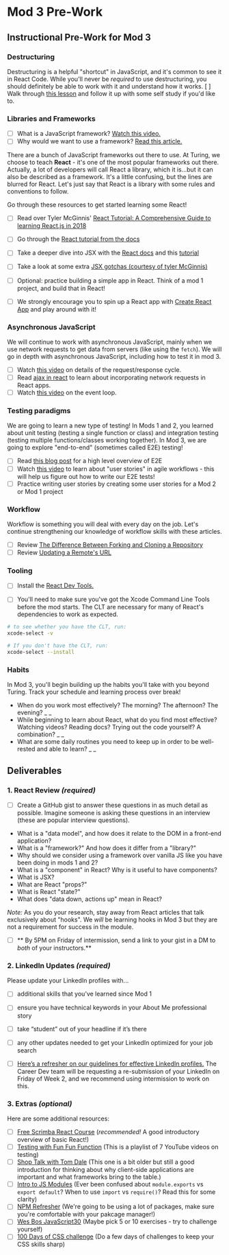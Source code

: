 # Mod 3 Pre-Work

## Instructional Pre-Work for Mod 3

### Destructuring
Destructuring is a helpful "shortcut" in JavaScript, and it's common to see it in React Code. While you'll never be *required* to use destructuring, you should definitely be able to work with it and understand how it works. 
[ ] Walk through [this lesson](https://frontend.turing.edu/lessons/module-2/intro-to-destructuring.html) and follow it up with some self study if you'd like to.

### Libraries and Frameworks

* [ ] What is a JavaScript framework? [Watch this video.](https://www.youtube.com/watch?v=sXA1zpv4DhA)
* [ ] Why would we want to use a framework? [Read this article.](https://medium.com/dailyjs/the-deepest-reason-why-modern-javascript-frameworks-exist-933b86ebc445)

There are a bunch of JavaScript frameworks out there to use. At Turing, we choose to teach **React** - it's one of the most popular frameworks out there. Actually, a lot of developers will call React a library, which it is...but it can also be described as a framework. It's a little confusing, but the lines are blurred for React. Let's just say that React is a library with some rules and conventions to follow.

Go through these resources to get started learning some React!

* [ ] Read over Tyler McGinnis' [React Tutorial: A Comprehensive Guide to learning React.js in 2018](https://tylermcginnis.com/reactjs-tutorial-a-comprehensive-guide-to-building-apps-with-react/)
* [ ] Go through the [React tutorial from the docs](https://reactjs.org/tutorial/tutorial.html)
* [ ] Take a deeper dive into JSX with the [React docs](https://reactjs.org/docs/introducing-jsx.html) and this [tutorial](https://flaviocopes.com/jsx/)
* [ ] Take a look at some extra [JSX gotchas (courtesy of tyler McGinnis)](https://ui.dev/jsx/)
* [ ] Optional: practice building a simple app in React. Think of a mod 1 project, and build that in React!

* [ ] We strongly encourage you to spin up a React app with [Create React App](https://create-react-app.dev/) and play around with it!

### Asynchronous JavaScript

We will continue to work with asynchronous JavaScript, mainly when we use network requests to get data from servers (like using the `fetch`). We will go in depth with asynchronous JavaScript, including how to test it in mod 3.

* [ ] Watch [this video](https://www.youtube.com/watch?v=eesqK59rhGA) on details of the request/response cycle.
* [ ] Read [ajax in react](https://reactjs.org/docs/faq-ajax.html) to learn about incorporating network requests in React apps.
* [ ] Watch [this video](https://www.youtube.com/watch?v=8aGhZQkoFbQ) on the event loop.

### Testing paradigms

We are going to learn a new type of testing! In Mods 1 and 2, you learned about unit testing (testing a single function or class) and integration testing (testing multiple functions/classes working together). In Mod 3, we are going to explore "end-to-end" (sometimes called E2E) testing!

* [ ] Read [this blog post](https://www.guru99.com/end-to-end-testing.html) for a high level overview of E2E
* [ ] Watch [this video](https://youtu.be/Fw98L-kcRpc) to learn about "user stories" in agile workflows - this will help us figure out how to write our E2E tests!
* [ ] Practice writing user stories by creating some user stories for a Mod 2 or Mod 1 project

### Workflow

Workflow is something you will deal with every day on the job. Let's continue strengthening our knowledge of workflow skills with these articles.

* [ ] Review [The Difference Between Forking and Cloning a Repository](https://github.community/t5/Support-Series/The-difference-between-forking-and-cloning-a-repository/ba-p/1372)
* [ ] Review [Updating a Remote's URL](https://help.github.com/en/articles/changing-a-remotes-url)

### Tooling 

* [ ] Install the [React Dev Tools.](https://chrome.google.com/webstore/detail/react-developer-tools/fmkadmapgofadopljbjfkapdkoienihi?hl=en)

* [ ] You'll need to make sure you've got the Xcode Command Line Tools before the mod starts. The CLT are necessary for many of React's dependencies to work as expected. 

```bash
# to see whether you have the CLT, run:
xcode-select -v

# If you don't have the CLT, run:
xcode-select --install

```

### Habits

In Mod 3, you'll begin building up the habits you'll take with you beyond Turing. Track your schedule and learning process over break! 

- When do you work most effectively? The morning? The afternoon? The evening? 
_ _
- While beginning to learn about React, what do you find most effective? Watching videos? Reading docs? Trying out the code yourself? A combination?
_ _
- What are some daily routines you need to keep up in order to be well-rested and able to learn?
_ _

## Deliverables 

### 1. React Review *(required)*
* [ ] Create a GitHub gist to answer these questions in as much detail as possible. Imagine someone is asking these questions in an interview (these are popular interview questions).

* What is a "data model", and how does it relate to the DOM in a front-end application?
* What is a "framework?" And how does it differ from a "library?"
* Why should we consider using a framework over vanilla JS like you have been doing in mods 1 and 2?
* What is a "component" in React? Why is it useful to have components?
* What is JSX?
* What are React "props?"
* What is React "state?"
* What does "data down, actions up" mean in React?

_Note:_ As you do your research, stay away from React articles that talk exclusively about "hooks". We _will_ be learning hooks in Mod 3 but they are not a requirement for success in the module.

* [ ] ** By 5PM on Friday of intermission, send a link to your gist in a DM to _both_ of your instructors.**

### 2. LinkedIn Updates *(required)*
Please update your LinkedIn profiles with...  
* [ ] additional skills that you’ve learned since Mod 1
* [ ] ensure you have technical keywords in your About Me professional story
* [ ] take “student” out of your headline if it’s there 
* [ ] any other updates needed to get your LinkedIn optimized for your job search  


* [ ] [Here’s a refresher on our guidelines for effective LinkedIn profiles.](https://careerdev.turing.edu/resources/branding_resources) The Career Dev team will be requesting a re-submission of your LinkedIn on Friday of Week 2, and we recommend using intermission to work on this.

### 3. Extras *(optional)*

Here are some additional resources:

- [ ] [Free Scrimba React Course](https://scrimba.com/learn/learnreact) (*recommended!* A good introductory overview of basic React!)
- [ ] [Testing with Fun Fun Function](https://www.youtube.com/playlist?list=PL0zVEGEvSaeF_zoW9o66wa_UCNE3a7BEr) (This is a playlist of 7 YouTube videos on testing)
- [ ] [Shop Talk with Tom Dale](http://shoptalkshow.com/episodes/147-tom-dale/) (This one is a bit older but still a good introduction for thinking about why client-side applications are important and what frameworks bring to the table.)
- [ ] [Intro to JS Modules](https://tylermcginnis.com/javascript-modules-iifes-commonjs-esmodules/) (Ever been confused about `module.exports` vs `export default`? When to use `import` vs `require()`? Read this for some clarity)
- [ ] [NPM Refresher](https://ui.dev/npm/) (We're going to be using a lot of packages, make sure you're comfortable with your pakcage manager!)
- [ ] [Wes Bos JavaScript30](https://javascript30.com) (Maybe pick 5 or 10 exercises - try to challenge yourself)
- [ ] [100 Days of CSS challenge](https://100dayscss.com/) (Do a few days of challenges to keep your CSS skills sharp)
